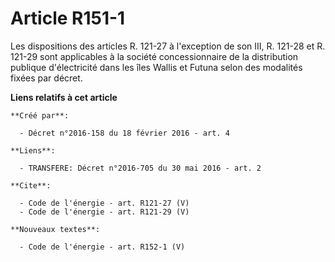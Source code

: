 # Article R151-1

Les dispositions des articles R. 121-27 à l'exception de son III, R. 121-28 et R. 121-29 sont applicables à la société
concessionnaire de la distribution publique d'électricité dans les îles Wallis et Futuna selon des modalités fixées par
décret.

**Liens relatifs à cet article**

	**Créé par**:

	  - Décret n°2016-158 du 18 février 2016 - art. 4

	**Liens**:

	  - TRANSFERE: Décret n°2016-705 du 30 mai 2016 - art. 2

	**Cite**:

	  - Code de l'énergie - art. R121-27 (V)
	  - Code de l'énergie - art. R121-29 (V)

	**Nouveaux textes**:

	  - Code de l'énergie - art. R152-1 (V)
